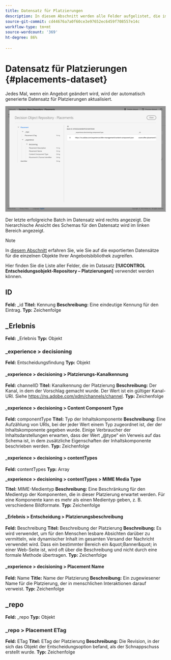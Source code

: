 ```yaml
---
title: Datensatz für Platzierungen
description: In diesem Abschnitt werden alle Felder aufgelistet, die im exportierten Datensatz für Platzierungen verwendet werden.
source-git-commit: cd44676a7a0f60ce3e97652ec6459f708557e14c
workflow-type: tm+mt
source-wordcount: '369'
ht-degree: 86%

---
```


# Datensatz für Platzierungen {#placements-dataset}

Jedes Mal, wenn ein Angebot geändert wird, wird der automatisch generierte Datensatz für Platzierungen aktualisiert.

![](../../assets/dataset-placements.png)

Der letzte erfolgreiche Batch im Datensatz wird rechts angezeigt. Die hierarchische Ansicht des Schemas für den Datensatz wird im linken Bereich angezeigt.

>[!NOTE]
>
>In [diesem Abschnitt](../export-catalog/access-dataset.md) erfahren Sie, wie Sie auf die exportierten Datensätze für die einzelnen Objekte Ihrer Angebotsbibliothek zugreifen.

Hier finden Sie die Liste aller Felder, die im Datasatz **[!UICONTROL Entscheidungsobjekt-Repository – Platzierungen]** verwendet werden können.

<!--A placement describes a location or place in a personalized message. It is used to set technical constraints for content that the personalization decision supplies. The placement also represents a request to produce certain types of metrics when an experience event is produced where this placement is involved. For instance, the placement facilitates a personalized clickable image inside an email shown to an end-user. The placement may for instance request from the assembled experience that the click on its image gets reported in an experience event with a metric https://ns.adobe.com/xdm/data/metrics/web/linkclicks and a reference to this placement.-->

## ID

**Feld:** _id
**Titel:** Kennung 
**Beschreibung:** Eine eindeutige Kennung für den Eintrag.
**Typ:** Zeichenfolge

## _Erlebnis

**Feld:** _Erlebnis 
**Typ:** Objekt

### _experience > decisioning

**Feld:** Entscheidungsfindung 
**Typ:** Objekt

#### _experience > decisioning > Platzierungs-Kanalkennung

**Feld:** channelID
**Titel:** Kanalkennung der Platzierung 
**Beschreibung:** Der Kanal, in dem der Vorschlag gemacht wurde. Der Wert ist ein gültiger Kanal-URI. Siehe https://ns.adobe.com/xdm/channels/channel.
**Typ:** Zeichenfolge

#### _experience > decisioning > Content Component Type

**Feld:** componentType 
**Titel:** Typ der Inhaltskomponente
**Beschreibung:** Eine Aufzählung von URIs, bei der jeder Wert einem Typ zugeordnet ist, der der Inhaltskomponente gegeben wurde. Einige Verbraucher der Inhaltsdarstellungen erwarten, dass der Wert „@type“ ein Verweis auf das Schema ist, in dem zusätzliche Eigenschaften der Inhaltskomponente beschrieben werden.
**Typ:** Zeichenfolge

#### _experience > decisioning > contentTypes

**Feld:** contentTypes 
**Typ:** Array

**_experience > decisioning > contentTypes > MIME Media Type**

**Titel:** MIME-Medientyp 
**Beschreibung:** Eine Beschränkung für den Medientyp der Komponenten, die in dieser Platzierung erwartet werden. Für eine Komponente kann es mehr als einen Medientyp geben, z. B. verschiedene Bildformate.
**Typ:** Zeichenfolge

#### _Erlebnis > Entscheidung > Platzierungsbeschreibung

**Feld:** Beschreibung 
**Titel:** Beschreibung der Platzierung 
**Beschreibung:** Es wird verwendet, um für den Menschen lesbare Absichten darüber zu vermitteln, wie dynamischer Inhalt im gesamten Versand der Nachricht verwendet wird. Dass ein bestimmter Bereich ein \&quot;Banner\&quot; in einer Web-Seite ist, wird oft über die Beschreibung und nicht durch eine formale Methode übertragen.
**Typ:** Zeichenfolge

#### _experience > decisioning > Placement Name

**Feld:** Name 
**Title:** Name der Platzierung 
**Beschreibung:** Ein zugewiesener Name für die Platzierung, der in menschlichen Interaktionen darauf verweist.
**Typ:** Zeichenfolge

## _repo

**Feld:** _repo
**Typ:** Objekt

### _repo > Placement ETag

**Feld:** ETag
**Titel:** ETag der Platzierung
**Beschreibung:** Die Revision, in der sich das Objekt der Entscheidungsoption befand, als der Schnappschuss erstellt wurde.
**Typ:** Zeichenfolge
